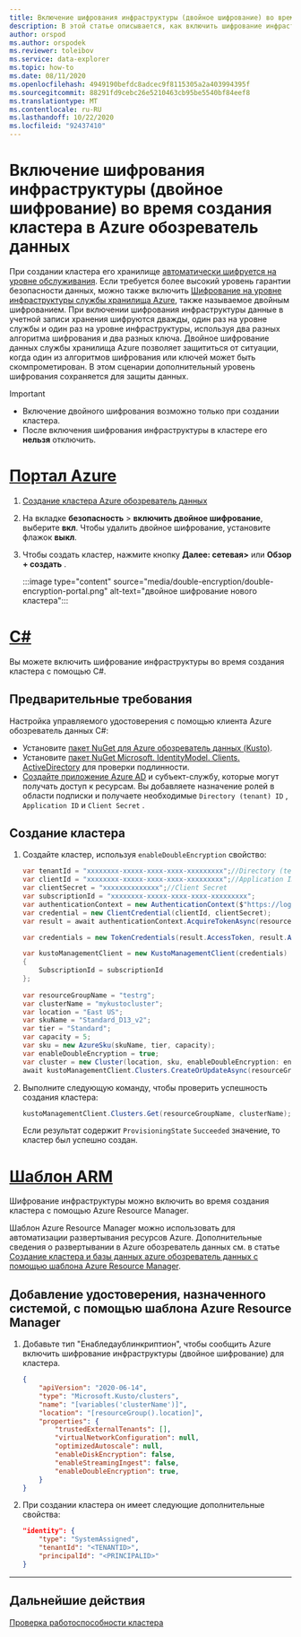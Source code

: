 ```yaml
---
title: Включение шифрования инфраструктуры (двойное шифрование) во время создания кластера в Azure обозреватель данных
description: В этой статье описывается, как включить шифрование инфраструктуры (двойное шифрование) во время создания кластера в обозреватель данных Azure.
author: orspod
ms.author: orspodek
ms.reviewer: toleibov
ms.service: data-explorer
ms.topic: how-to
ms.date: 08/11/2020
ms.openlocfilehash: 4949190befdc8adcec9f8115305a2a403994395f
ms.sourcegitcommit: 88291fd9cebc26e5210463cb95be5540bf84eef8
ms.translationtype: MT
ms.contentlocale: ru-RU
ms.lasthandoff: 10/22/2020
ms.locfileid: "92437410"
---
```

# <a name="enable-infrastructure-encryption-double-encryption-during-cluster-creation-in-azure-data-explorer"></a>Включение шифрования инфраструктуры (двойное шифрование) во время создания кластера в Azure обозреватель данных
  
При создании кластера его хранилище [автоматически шифруется на уровне обслуживания](/azure/storage/common/storage-service-encryption). Если требуется более высокий уровень гарантии безопасности данных, можно также включить [Шифрование на уровне инфраструктуры службы хранилища Azure](/azure/storage/common/infrastructure-encryption-enable), также называемое двойным шифрованием. При включении шифрования инфраструктуры данные в учетной записи хранения шифруются дважды, один раз на уровне службы и один раз на уровне инфраструктуры, используя два разных алгоритма шифрования и два разных ключа. Двойное шифрование данных службы хранилища Azure позволяет защититься от ситуации, когда один из алгоритмов шифрования или ключей может быть скомпрометирован. В этом сценарии дополнительный уровень шифрования сохраняется для защиты данных.

> [!IMPORTANT]
> * Включение двойного шифрования возможно только при создании кластера.
> * После включения шифрования инфраструктуры в кластере его **нельзя** отключить.

# <a name="azure-portal"></a>[Портал Azure](#tab/portal)

1. [Создание кластера Azure обозреватель данных](create-cluster-database-portal.md#create-a-cluster) 
1. На вкладке **безопасность** > **включить двойное шифрование**, выберите **вкл**. Чтобы удалить двойное шифрование, установите флажок **выкл**.
1. Чтобы создать кластер, нажмите кнопку **Далее: сетевая>** или **Обзор + создать** .

    :::image type="content" source="media/double-encryption/double-encryption-portal.png" alt-text="двойное шифрование нового кластера":::


# <a name="c"></a>[C#](#tab/c-sharp)

Вы можете включить шифрование инфраструктуры во время создания кластера с помощью C#.

## <a name="prerequisites"></a>Предварительные требования

Настройка управляемого удостоверения с помощью клиента Azure обозреватель данных C#:

* Установите [пакет NuGet для Azure обозреватель данных (Kusto)](https://www.nuget.org/packages/Microsoft.Azure.Management.Kusto/).
* Установите [пакет NuGet Microsoft. IdentityModel. Clients. ActiveDirectory](https://www.nuget.org/packages/Microsoft.IdentityModel.Clients.ActiveDirectory/) для проверки подлинности.
* [Создайте приложение Azure AD](/azure/active-directory/develop/howto-create-service-principal-portal) и субъект-службу, которые могут получать доступ к ресурсам. Вы добавляете назначение ролей в области подписки и получаете необходимые `Directory (tenant) ID` , `Application ID` и `Client Secret` .

## <a name="create-your-cluster"></a>Создание кластера

1. Создайте кластер, используя `enableDoubleEncryption` свойство:

    ```csharp
    var tenantId = "xxxxxxxx-xxxxx-xxxx-xxxx-xxxxxxxxx";//Directory (tenant) ID
    var clientId = "xxxxxxxx-xxxxx-xxxx-xxxx-xxxxxxxxx";//Application ID
    var clientSecret = "xxxxxxxxxxxxxx";//Client Secret
    var subscriptionId = "xxxxxxxx-xxxxx-xxxx-xxxx-xxxxxxxxx";
    var authenticationContext = new AuthenticationContext($"https://login.windows.net/{tenantId}");
    var credential = new ClientCredential(clientId, clientSecret);
    var result = await authenticationContext.AcquireTokenAsync(resource: "https://management.core.windows.net/", clientCredential: credential);
    
    var credentials = new TokenCredentials(result.AccessToken, result.AccessTokenType);
    
    var kustoManagementClient = new KustoManagementClient(credentials)
    {
        SubscriptionId = subscriptionId
    };
                                                                                                    
    var resourceGroupName = "testrg";
    var clusterName = "mykustocluster";
    var location = "East US";
    var skuName = "Standard_D13_v2";
    var tier = "Standard";
    var capacity = 5;
    var sku = new AzureSku(skuName, tier, capacity);
    var enableDoubleEncryption = true;
    var cluster = new Cluster(location, sku, enableDoubleEncryption: enableDoubleEncryption);
    await kustoManagementClient.Clusters.CreateOrUpdateAsync(resourceGroupName, clusterName, cluster);
    ```
    
1. Выполните следующую команду, чтобы проверить успешность создания кластера:

    ```csharp
    kustoManagementClient.Clusters.Get(resourceGroupName, clusterName);
    ```

    Если результат содержит `ProvisioningState` `Succeeded` значение, то кластер был успешно создан.

# <a name="arm-template"></a>[Шаблон ARM](#tab/arm)

Шифрование инфраструктуры можно включить во время создания кластера с помощью Azure Resource Manager.

Шаблон Azure Resource Manager можно использовать для автоматизации развертывания ресурсов Azure. Дополнительные сведения о развертывании в Azure обозреватель данных см. в статье [Создание кластера и базы данных azure обозреватель данных с помощью шаблона Azure Resource Manager](create-cluster-database-resource-manager.md).

## <a name="add-a-system-assigned-identity-using-an-azure-resource-manager-template"></a>Добавление удостоверения, назначенного системой, с помощью шаблона Azure Resource Manager

1. Добавьте тип "Енабледаублинкриптион", чтобы сообщить Azure включить шифрование инфраструктуры (двойное шифрование) для кластера.
    
    ```json
    {
        "apiVersion": "2020-06-14",
        "type": "Microsoft.Kusto/clusters",
        "name": "[variables('clusterName')]",
        "location": "[resourceGroup().location]",
        "properties": {
            "trustedExternalTenants": [],
            "virtualNetworkConfiguration": null,
            "optimizedAutoscale": null,
            "enableDiskEncryption": false,
            "enableStreamingIngest": false,
            "enableDoubleEncryption": true,
        }
    }
    ```

1. При создании кластера он имеет следующие дополнительные свойства:

    ```json
    "identity": {
        "type": "SystemAssigned",
        "tenantId": "<TENANTID>",
        "principalId": "<PRINCIPALID>"
    }
    ```
---

## <a name="next-steps"></a>Дальнейшие действия

[Проверка работоспособности кластера](check-cluster-health.md)

